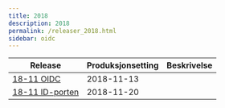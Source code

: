 ```yaml
---
title: 2018
description: 2018
permalink: /releaser_2018.html
sidebar: oidc
---
```


|Release|Produksjonsetting|Beskrivelse|
|-|-|-|
|[18-11 OIDC](18-11_OIDC.html)|2018-11-13||
|[18-11 ID-porten](18-11_ID-porten.html)|2018-11-20||
